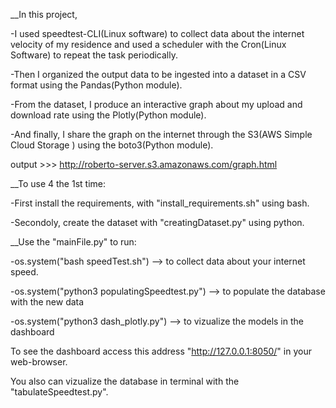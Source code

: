 __In this project, 

-I used speedtest-CLI(Linux software)  to collect data about the internet velocity of my residence and used a scheduler with the Cron(Linux Software) to repeat the task periodically. 

-Then I organized the output data to be ingested into a dataset in a CSV format using the Pandas(Python module).

-From the dataset, I produce an interactive graph about my upload and download rate using the Plotly(Python module). 

-And finally, I share the graph on the internet through the S3(AWS Simple Cloud Storage ) using the boto3(Python module). 

output >>> http://roberto-server.s3.amazonaws.com/graph.html

__To use 4 the 1st time:

-First install the requirements, with "install_requirements.sh" using bash.

-Secondoly, create the dataset with "creatingDataset.py" using python.


__Use the "mainFile.py" to run:

-os.system("bash speedTest.sh") --> to collect data about your internet speed.

-os.system("python3 populatingSpeedtest.py") --> to populate the database with the new data

-os.system("python3 dash_plotly.py") --> to vizualize the models in the dashboard
  
To see the dashboard access this address "http://127.0.0.1:8050/" in your web-browser.

You also can vizualize the database in terminal with the "tabulateSpeedtest.py".
